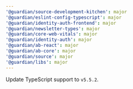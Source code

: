 ```yaml
---
'@guardian/source-development-kitchen': major
'@guardian/eslint-config-typescript': major
'@guardian/identity-auth-frontend': major
'@guardian/newsletter-types': major
'@guardian/core-web-vitals': major
'@guardian/identity-auth': major
'@guardian/ab-react': major
'@guardian/ab-core': major
'@guardian/source': major
'@guardian/libs': major
---
```


Update TypeScript support to `v5.5.2`.
